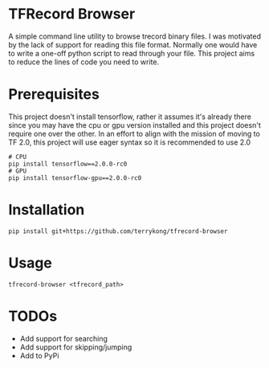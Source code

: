 TFRecord Browser
===
A simple command line utility to browse trecord binary files. I was motivated by the lack of support for reading this file
format. Normally one would have to write a one-off python script to read through your file. This project aims to reduce
the lines of code you need to write.

Prerequisites
===
This project doesn't install tensorflow, rather it assumes it's already there since you may have the cpu or gpu version installed
and this project doesn't require one over the other. In an effort to align with the mission of moving to TF 2.0, this project
will use eager syntax so it is recommended to use 2.0
```
# CPU
pip install tensorflow==2.0.0-rc0
# GPU
pip install tensorflow-gpu==2.0.0-rc0
```

Installation
===
```
pip install git+https://github.com/terrykong/tfrecord-browser
```

Usage
===
```
tfrecord-browser <tfrecord_path>
```

TODOs
===
+ Add support for searching
+ Add support for skipping/jumping
+ Add to PyPi
